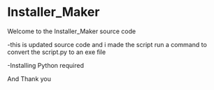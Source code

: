 # Installer_Maker
Welcome to the Installer_Maker source code


-this is updated source code and i made the script run a command to convert the script.py to an exe file

-Installing Python required

And Thank you

